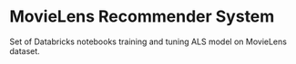 # MovieLens Recommender System

Set of Databricks notebooks training and tuning ALS model on MovieLens dataset.
